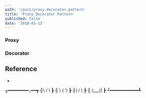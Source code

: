 ```yaml
---
path: '/post/proxy-decorator-pattern'
title: 'Proxy Decorator Pattern'
published: false
date: '2018-03-13'
---
```


### Proxy

### Decorator

## Reference

-

╥━━━━━━━━╭━━┳
╢\ / \ ┣
╢ ) ( ') ┣
╢( / ) ┣
╢ \(\_\_\_)| ┣
╨━━━━━━━━━━━┻
